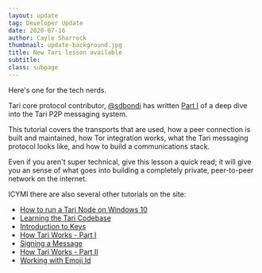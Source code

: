 ```yaml
---
layout: update
tag: Developer Update
date: 2020-07-16
author: Cayle Sharrock
thumbnail: update-background.jpg
title: New Tari lesson available
subtitle:
class: subpage
---
```


Here's one for the tech nerds.

Tari core protocol contributor,
[@sdbondi](https://github.com/sdbondi) has written
[Part I](https://www.tari.com/lessons/06_tari_comms_i.html) of a deep dive into the Tari P2P messaging system.

This tutorial covers the transports that are used, how a peer connection is built and maintained, how Tor integration
works, what the Tari messaging protocol looks like, and how to build a communications stack.

Even if you aren't super technical, give this lesson a quick read; it will give you an sense of what goes into
building a completely private, peer-to-peer network on the internet.

ICYMI there are also several other tutorials on the site:

- [How to run a Tari Node on Windows 10](https://www.tari.com/lessons/00a_Execute_Tari_Node_Windows_10.html)
- [Learning the Tari Codebase](https://www.tari.com/lessons/00_introduction.html)
- [Introduction to Keys](https://www.tari.com/lessons/01_keys.html)
- [How Tari Works - Part I](https://www.tari.com/lessons/02_how_tari_works.html)
- [Signing a Message](https://www.tari.com/lessons/03_signatures.html)
- [How Tari Works - Part II](https://www.tari.com/lessons/04_how_tari_works_ii.html)
- [Working with Emoji Id](https://www.tari.com/lessons/05_emoji_id.html)
